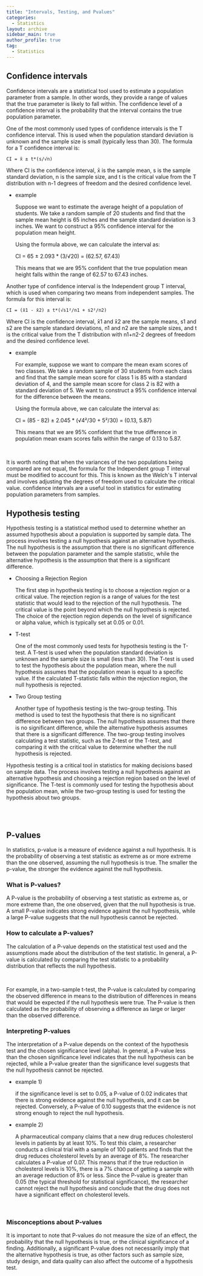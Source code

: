 ```yaml
---
title: "Intervals, Testing, and Pvalues"
categories:
  - Statistics
layout: archive
sidebar_main: true
author_profile: true
tag:
  - Statistics
---
```


## Confidence intervals

Confidence intervals are a statistical tool used to estimate a population parameter from a sample. In other words, they provide a range of values that the true parameter is likely to fall within. The confidence level of a confidence interval is the probability that the interval contains the true population parameter.

One of the most commonly used types of confidence intervals is the T confidence interval. This is used when the population standard deviation is unknown and the sample size is small (typically less than 30). The formula for a T confidence interval is:

`CI = x̄ ± t*(s/√n)`

Where CI is the confidence interval, x̄ is the sample mean, s is the sample standard deviation, n is the sample size, and t is the critical value from the T distribution with n-1 degrees of freedom and the desired confidence level.

- example

  Suppose we want to estimate the average height of a population of students. We take a random sample of 20 students and find that the sample mean height is 65 inches and the sample standard deviation is 3 inches. We want to construct a 95% confidence interval for the population mean height.

  Using the formula above, we can calculate the interval as: 

    CI = 65 ± 2.093 * (3/√20) = (62.57, 67.43)

  This means that we are 95% confident that the true population mean height falls within the range of 62.57 to 67.43 inches.

Another type of confidence interval is the Independent group T interval, which is used when comparing two means from independent samples. The formula for this interval is:

`CI = (x̄1 - x̄2) ± t*(√s1²/n1 + s2²/n2)`

Where CI is the confidence interval, x̄1 and x̄2 are the sample means, s1 and s2 are the sample standard deviations, n1 and n2 are the sample sizes, and t is the critical value from the T distribution with n1+n2-2 degrees of freedom and the desired confidence level.

- example

  For example, suppose we want to compare the mean exam scores of two classes. We take a random sample of 30 students from each class and find that the sample mean score for class 1 is 85 with a standard deviation of 4, and the sample mean score for class 2 is 82 with a standard deviation of 5. We want to construct a 95% confidence interval for the difference between the means.

  Using the formula above, we can calculate the interval as:

  CI = (85 - 82) ± 2.045 * (√4²/30 + 5²/30)
    = (0.13, 5.87)

  This means that we are 95% confident that the true difference in population mean exam scores falls within the range of 0.13 to 5.87.

<br>

It is worth noting that when the variances of the two populations being compared are not equal, the formula for the Independent group T interval must be modified to account for this. This is known as the Welch's T interval and involves adjusting the degrees of freedom used to calculate the critical value. confidence intervals are a useful tool in statistics for estimating population parameters from samples. 

## Hypothesis testing

Hypothesis testing is a statistical method used to determine whether an assumed hypothesis about a population is supported by sample data. The process involves testing a null hypothesis against an alternative hypothesis. The null hypothesis is the assumption that there is no significant difference between the population parameter and the sample statistic, while the alternative hypothesis is the assumption that there is a significant difference.

- Choosing a Rejection Region

  The first step in hypothesis testing is to choose a rejection region or a critical value. The rejection region is a range of values for the test statistic that would lead to the rejection of the null hypothesis. The critical value is the point beyond which the null hypothesis is rejected. The choice of the rejection region depends on the level of significance or alpha value, which is typically set at 0.05 or 0.01.

- T-test

  One of the most commonly used tests for hypothesis testing is the T-test. A T-test is used when the population standard deviation is unknown and the sample size is small (less than 30). The T-test is used to test the hypothesis about the population mean, where the null hypothesis assumes that the population mean is equal to a specific value. If the calculated T-statistic falls within the rejection region, the null hypothesis is rejected.

- Two Group testing

  Another type of hypothesis testing is the two-group testing. This method is used to test the hypothesis that there is no significant difference between two groups. The null hypothesis assumes that there is no significant difference, while the alternative hypothesis assumes that there is a significant difference. The two-group testing involves calculating a test statistic, such as the Z-test or the T-test, and comparing it with the critical value to determine whether the null hypothesis is rejected.


Hypothesis testing is a critical tool in statistics for making decisions based on sample data. The process involves testing a null hypothesis against an alternative hypothesis and choosing a rejection region based on the level of significance. The T-test is commonly used for testing the hypothesis about the population mean, while the two-group testing is used for testing the hypothesis about two groups.


<br><br>
## P-values

In statistics, p-value is a measure of evidence against a null hypothesis. It is the probability of observing a test statistic as extreme as or more extreme than the one observed, assuming the null hypothesis is true. The smaller the p-value, the stronger the evidence against the null hypothesis.

### What is P-values?

A P-value is the probability of observing a test statistic as extreme as, or more extreme than, the one observed, given that the null hypothesis is true. A small P-value indicates strong evidence against the null hypothesis, while a large P-value suggests that the null hypothesis cannot be rejected.

### How to calculate a P-values?
The calculation of a P-value depends on the statistical test used and the assumptions made about the distribution of the test statistic. In general, a P-value is calculated by comparing the test statistic to a probability distribution that reflects the null hypothesis.

<br>

For example, in a two-sample t-test, the P-value is calculated by comparing the observed difference in means to the distribution of differences in means that would be expected if the null hypothesis were true. The P-value is then calculated as the probability of observing a difference as large or larger than the observed difference.
<br>

### Interpreting P-values
 The interpretation of a P-value depends on the context of the hypothesis test and the chosen significance level (alpha). In general, a P-value less than the chosen significance level indicates that the null hypothesis can be rejected, while a P-value greater than the significance level suggests that the null hypothesis cannot be rejected.

 - example 1)
  
   if the significance level is set to 0.05, a P-value of 0.02 indicates that there is strong evidence against the null hypothesis, and it can be rejected. Conversely, a P-value of 0.10 suggests that the evidence is not strong enough to reject the null hypothesis.

- example 2)

  A pharmaceutical company claims that a new drug reduces cholesterol levels in patients by at least 10%. To test this claim, a researcher conducts a clinical trial with a sample of 100 patients and finds that the drug reduces cholesterol levels by an average of 8%. The researcher calculates a P-value of 0.07. This means that if the true reduction in cholesterol levels is 10%, there is a 7% chance of getting a sample with an average reduction of 8% or less. Since the P-value is greater than 0.05 (the typical threshold for statistical significance), the researcher cannot reject the null hypothesis and conclude that the drug does not have a significant effect on cholesterol levels.

<br>

### Misconceptions about P-values

It is important to note that P-values do not measure the size of an effect, the probability that the null hypothesis is true, or the clinical significance of a finding. Additionally, a significant P-value does not necessarily imply that the alternative hypothesis is true, as other factors such as sample size, study design, and data quality can also affect the outcome of a hypothesis test.